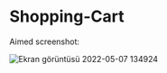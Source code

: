 # Shopping-Cart

Aimed screenshot:

![Ekran görüntüsü 2022-05-07 134924](https://user-images.githubusercontent.com/63124871/167312474-942c8670-e559-4752-acff-733fceb6e5c6.jpg)
